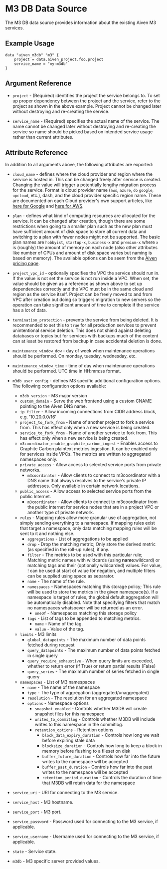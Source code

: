# M3 DB Data Source

The M3 DB data source provides information about the existing Aiven M3 services.

## Example Usage

```hcl
data "aiven_m3db" "m3" {
    project = data.aiven_project.foo.project
    service_name = "my-m3db"
}
```

## Argument Reference

* `project` - (Required) identifies the project the service belongs to. To set up proper dependency
between the project and the service, refer to the project as shown in the above example.
Project cannot be changed later without destroying and re-creating the service.

* `service_name` - (Required) specifies the actual name of the service. The name cannot be changed
later without destroying and re-creating the service so name should be picked based on
intended service usage rather than current attributes.

## Attribute Reference

In addition to all arguments above, the following attributes are exported:

* `cloud_name` - defines where the cloud provider and region where the service is hosted
in. This can be changed freely after service is created. Changing the value will trigger
a potentially lengthy migration process for the service. Format is cloud provider name
(`aws`, `azure`, `do` `google`, `upcloud`, etc.), dash, and the cloud provider
specific region name. These are documented on each Cloud provider's own support articles,
like [here for Google](https://cloud.google.com/compute/docs/regions-zones/) and
[here for AWS](https://docs.aws.amazon.com/AmazonRDS/latest/UserGuide/Concepts.RegionsAndAvailabilityZones.html).

* `plan` - defines what kind of computing resources are allocated for the service. It can
be changed after creation, though there are some restrictions when going to a smaller
plan such as the new plan must have sufficient amount of disk space to store all current
data and switching to a plan with fewer nodes might not be supported. The basic plan
names are `hobbyist`, `startup-x`, `business-x` and `premium-x` where `x` is
(roughly) the amount of memory on each node (also other attributes like number of CPUs
and amount of disk space varies but naming is based on memory). The available options can be seem from the [Aiven pricing page](https://aiven.io/pricing).

* `project_vpc_id` - optionally specifies the VPC the service should run in. If the value
is not set the service is not run inside a VPC. When set, the value should be given as a
reference as shown above to set up dependencies correctly and the VPC must be in the same
cloud and region as the service itself. Project can be freely moved to and from VPC after
creation but doing so triggers migration to new servers so the operation can take
significant amount of time to complete if the service has a lot of data.

* `termination_protection` - prevents the service from being deleted. It is recommended to
set this to `true` for all production services to prevent unintentional service
deletion. This does not shield against deleting databases or topics but for services
with backups much of the content can at least be restored from backup in case accidental
deletion is done.

* `maintenance_window_dow` - day of week when maintenance operations should be performed. 
On monday, tuesday, wednesday, etc.

* `maintenance_window_time` - time of day when maintenance operations should be performed. 
UTC time in HH:mm:ss format.

* `m3db_user_config` - defines M3 specific additional configuration options. The following 
configuration options available:
    * `m3db_version` - M3 major version
    * `custom_domain` - Serve the web frontend using a custom CNAME pointing to the Aiven DNS name.
    * `ip_filter` - Allow incoming connections from CIDR address block, e.g. '10.20.0.0/16'
    * `project_to_fork_from` - Name of another project to fork a service from. This has
    effect only when a new service is being created.
    * `service_to_fork_from` - Name of another service to fork from. This has effect only 
    when a new service is being created.
    * `m3coordinator_enable_graphite_carbon_ingest` - Enables access to Graphite Carbon 
    plaintext metrics ingestion. It can be enabled only for services inside VPCs. The 
    metrics are written to aggregated namespaces only. 
    * `private_access` - Allow access to selected service ports from private networks.
        * `m3coordinator` - Allow clients to connect to m3coordinator with a DNS name that 
        always resolves to the service's private IP addresses. Only available in certain network locations.
    * `public_access` - Allow access to selected service ports from the public Internet.
        * `m3coordinator` - Allow clients to connect to m3coordinator from the public internet 
        for service nodes that are in a project VPC or another type of private network.
    * `rules` - Mapping rules allow more granular use of aggregation, not simply sending
    everything to a namespace. If mapping rules exist that target a namespace, only data matching mapping
    rules will be sent to it and nothing else.
        * `aggregations` - List of aggregations to be applied
        * `drop` - Drop the matching metric; Only store the derived metric (as specified in the roll-up rules), if any.
        * `filter` - The metrics to be used with this particular rule; Matching metric names with wildcards (using
        __name__:wildcard) or matching tags and their (optionally wildcarded) values. For value, !
        can be used at start of value for negation, and multiple filters can be supplied using space as separator.
        * `name` - The name of the rule.
        * `namespaces` - Namespaces matching this storage policy; This rule will be used to store
        the metrics in the given namespace(s). If a namespace is target of rules, the global default
        aggregation will be automatically disabled. Note that specifying filters that match no namespaces
        whatsoever will be returned as an error.
            * `oneOf` - Namespaces matching this storage policy
        * `tags` - List of tags to be appended to matching metrics.
            * `name` - Name of the tag.
            * `value` - Value of the tag.
    * `limits` - M3 limits
        * `global_datapoints` - The maximum number of data points fetched during request
        * `query_datapoints` - The maximum number of data points fetched in single query
        * `query_require_exhaustive` - When query limits are exceeded, whether to return error 
        (if True) or return partial results (False)
        * `query_series` - The maximum number of series fetched in single query
    * `namespaces` - List of M3 namespaces
        * `name` - The name of the namespace
        * `type` - The type of aggregation (aggregated/unaggregated)
        * `resolution` - The resolution for an aggregated namespace
        * `options` - Namespace options
            * `snapshot_enabled` - Controls whether M3DB will create snapshot files for 
            this namespace
            * `writes_to_commitlog` - Controls whether M3DB will include writes to this 
            namespace in the commitlog.
            * `retention_options` - Retention options
                * `block_data_expiry_duration` - Controls how long we wait before expiring stale data
                * `blocksize_duration` - Controls how long to keep a block in memory before 
                flushing to a fileset on disk
                * `buffer_future_duration` - Controls how far into the future writes to 
                the namespace will be accepted
                * `buffer_past_duration` - Controls how far into the past writes to the 
                namespace will be accepted
                * `retention_period_duration` - Controls the duration of time that M3DB will 
                retain data for the namespace

* `service_uri` - URI for connecting to the M3 service.

* `service_host` - M3 hostname.

* `service_port` - M3 port.

* `service_password` - Password used for connecting to the M3 service, if applicable.

* `service_username` - Username used for connecting to the M3 service, if applicable.

* `state` - Service state.

* `m3db` - M3 specific server provided values.